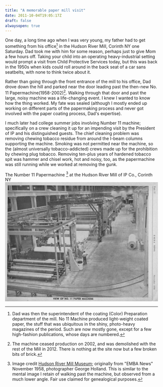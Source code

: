```yaml
---
title: "A memorable paper mill visit"
date: 2011-10-04T19:05:17Z
draft: false
alwaysopen: true
---
```

One day, a long time ago when I was very young, my father had to get something from his office[^1] in the Hudson River Mill, Corinth NY one Saturday.  Dad took me with him for some reason, perhaps just to give Mom a few hours off.  Taking your child into an operating heavy-industrial setting would prompt a visit from Child Protective Services today, but this was back in the 1950s when kids could roll around in the back seat of a car sans seatbelts, with none to think twice about it.

Rather than going through the front entrance of the mill to his office, Dad drove down the hill and parked near the door leading past the then-new No. 11 Papermachine(1958-2002)[^2].  Walking through that door and past the large, noisy machine was a life-changing event.  I knew I wanted to know how the thing worked.
My fate was sealed (although I mostly ended up working on different parts of the papermaking process and never got involved with the paper coating process, Dad's expertise).

I much later had college summer jobs involving Number 11 machine; specifically on a crew cleaning it up for an impending visit by the President of IP and his distinguished guests.  The chief cleaning problem was removing chewing tobacco residue from around the I-beam columns supporting the machine.  Smoking was not permitted near the machine, so the (almost universally tobacco-addicted) crews made up for the prohibition by chewing plug tobacco.  Removing ten-plus years of hardened tobacco spit was hammer and chisel work, hot and noisy, too, as the papermachine was still running while we worked at removing the gunk.




The Number 11 Papermachine [^3] at the Hudson River Mill of IP Co., Corinth NY
![](PM10.jpg?height=600px)
[^1]: Dad was then the superintendent of the coating (Color) Preparation department of the mill.  No 11 Machine produced light-weight coated paper, the stuff that was ubiquitous in the shiny, photo-heavy magazines of the period.  Such are now mostly gone, except for a few high-fashion publications, whose days are numbered.

[^2]: The machine ceased production on 2002, and was demolished with the rest of the Mill in 2012.  There is nothing at the site now but a few broken bits of brick.

[^3]: Image credit [Hudson River Mill Museum](https://www.hudsonrivermillmuseum.org); originally from "EMBA News" November 1958, photographer George Holland. This is similar to the mental image I retain of walking past the machine, but observed from a much lower angle. Fair use claimed for genealogical purposes.



